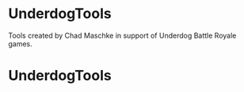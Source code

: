 # UnderdogTools
Tools created by Chad Maschke in support of Underdog Battle Royale games.
# UnderdogTools

